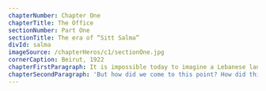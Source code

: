 ```yaml
---
chapterNumber: Chapter One
chapterTitle: The Office
sectionNumber: Part One
sectionTitle: The era of “Sitt Salma”
divId: salma
imageSource: /chapterHeros/c1/sectionOne.jpg
cornerCaption: Beirut, 1922
chapterFirstParagraph: It is impossible today to imagine a Lebanese landscape that doesn’t include countless brokerage offices whose purpose is bringing domestic workers from Global South countries into Lebanon. These offices have formal licenses from the state to take hold of the entire process, from recruitment to travel arrangements to accommodations for the women when they first arrive. They are even asked to mediate conflicts between workers and their employers or to intervene when the law has to get involved for any reason. They exist, in short, to provide a supply for which there is great demand. They are the marketplace where the (entirely unequal) transaction between employer and worker takes place, and they also help shape the market for workers at large.
chapterSecondParagraph: 'But how did we come to this point? How did this market grow into what it is today, and how did the class profile of people hiring domestic workers expand so much? The history here is relayed through the first-person stories of two brokers: Salma and Zein. Together, their stories cover a timespan of a century, from the early 1920s—before Lebanon was an independent state and long before the existence of any official brokerage offices—until today. Through their eyes, we are provided a look not only at the country’s tumultuous history and rapid growth but also at the personal stakes involved for all of those who maintain the marketplace.'
---
```

